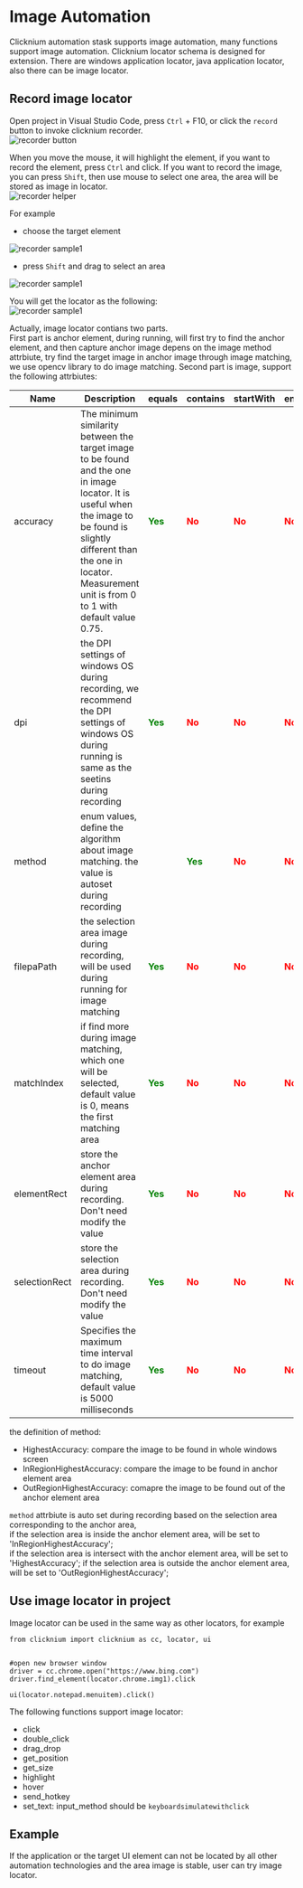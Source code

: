 # Image Automation
Clicknium automation stask supports image automation, many functions support image automation.
Clicknium locator schema is designed for extension. There are windows application locator, java application locator, also there can be image locator.

## Record image locator
Open project in Visual Studio Code, press `Ctrl` + F10, or click the `record` button to invoke clicknium recorder.  
![recorder button](img/recorder.png "locator recorder button")  

When you move the mouse, it will highlight the element, if you want to record the element, press `Ctrl` and click. If you want to record the image, you can press `Shift`, then use mouse to select one area, the area will be stored as image in locator.  
![recorder helper](img/recorder_help.png)   

For example  
- choose the target element  

![recorder sample1](img/image_locator_sample1_1.png)  
- press `Shift` and drag to select an area  

![recorder sample1](img/image_locator_sample1_2.png)  

You will get the locator as the following:  
![recorder sample1](img/image_locator_sample1_3.png)  

Actually, image locator contians two parts.  
First part is anchor element, during running, will first try to find the anchor element, and then capture anchor image depens on the image method attrbiute, try find the target image in anchor image through image matching, we use opencv library to do image matching. 
Second part is image, support the following attrbiutes:  

| Name      | Description | equals | contains |startWith |endWith |
| ----------- | ----------- |----------- |----------- |----------- |----------- |
| accuracy | The minimum similarity between the target image to be found and the one in image locator. It is useful when the image to be found is slightly different than the one in locator. Measurement unit is from 0 to 1 with default value 0.75. |<font color=Green><B>Yes</B></font>   |<font color=Red><B>No</B></font>|<font color=Red><B>No</B></font>|<font color=Red><B>No</B></font>|
| dpi |  the DPI settings of windows OS during recording, we recommend the DPI settings of windows OS during running is same as the seetins during recording|<font color=Green><B>Yes</B></font>   |<font color=Red><B>No</B></font>|<font color=Red><B>No</B></font>|<font color=Red><B>No</B></font>|
| method | enum values, define the algorithm about image matching.  the value is autoset during recording |  |<font color=Green><B>Yes</B></font>   |<font color=Red><B>No</B></font>|<font color=Red><B>No</B></font>|<font color=Red><B>No</B></font>|
| filepaPath | the selection area image during recording, will be used during running for image matching |<font color=Green><B>Yes</B></font>   |<font color=Red><B>No</B></font>|<font color=Red><B>No</B></font>|<font color=Red><B>No</B></font>|
| matchIndex | if find more during image matching, which one will be selected, default value is 0, means the first matching area |<font color=Green><B>Yes</B></font>   |<font color=Red><B>No</B></font>|<font color=Red><B>No</B></font>|<font color=Red><B>No</B></font>|
| elementRect | store the anchor element area during recording. Don't need modify the value |<font color=Green><B>Yes</B></font>   |<font color=Red><B>No</B></font>|<font color=Red><B>No</B></font>|<font color=Red><B>No</B></font>|
| selectionRect | store the selection area during recording. Don't need modify the value |<font color=Green><B>Yes</B></font>   |<font color=Red><B>No</B></font>|<font color=Red><B>No</B></font>|<font color=Red><B>No</B></font>|
| timeout |Specifies the maximum time interval to do image matching, default value is 5000 milliseconds  |<font color=Green><B>Yes</B></font>   |<font color=Red><B>No</B></font>|<font color=Red><B>No</B></font>|<font color=Red><B>No</B></font>|

the definition of method:
- HighestAccuracy: compare the image to be found in whole windows screen
- InRegionHighestAccuracy: compare the image to be found in anchor element area
- OutRegionHighestAccuracy: comapre the image to be found out of the anchor element area

`method` attrbiute is auto set during recording based on the selection area corresponding to the anchor area,  
if the selection area is inside the anchor element area, will be set to 'InRegionHighestAccuracy';  
if the selection area is intersect with the anchor element area, will be set to 'HighestAccuracy';
if the selection area is outside the anchor element area, will be set to 'OutRegionHighestAccuracy';

## Use image locator in project
Image locator can be used in the same way as other locators, for example  
```
from clicknium import clicknium as cc, locator, ui


#open new browser window
driver = cc.chrome.open("https://www.bing.com")
driver.find_element(locator.chrome.img1).click

ui(locator.notepad.menuitem).click()
```  

The following functions support image locator:
- click
- double_click
- drag_drop
- get_position
- get_size
- highlight
- hover
- send_hotkey
- set_text: input_method should be `keyboardsimulatewithclick`

## Example
If the application or the target UI element can not be located by all other automation technologies and the area image is stable, user can try image locator.